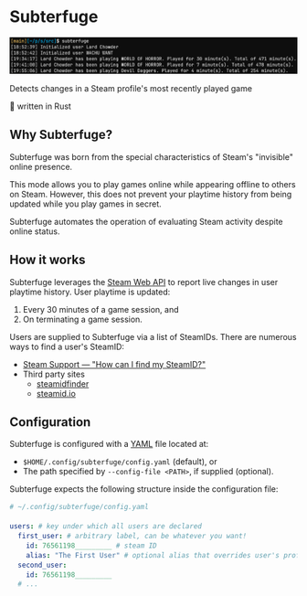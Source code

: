 # Subterfuge

![Preview](./res/preview.png) 

Detects changes in a Steam profile's most recently played game

🦀 written in Rust

## Why Subterfuge?

Subterfuge was born from the special characteristics of Steam's "invisible" online presence.

This mode allows you to play games online while appearing offline to others on Steam. However, this does not prevent your playtime history from being updated while you play games in secret.

Subterfuge automates the operation of evaluating Steam activity despite online status.

## How it works

Subterfuge leverages the [Steam Web API](https://steamcommunity.com/dev) to report live changes in user playtime history. User playtime is updated:

1. Every 30 minutes of a game session, and
2. On terminating a game session.

Users are supplied to Subterfuge via a list of SteamIDs. There are numerous ways to find a user's SteamID:

+ [Steam Support — "How can I find my SteamID?"](https://help.steampowered.com/en/faqs/view/2816-BE67-5B69-0FEC)
+ Third party sites
  + [steamidfinder](https://www.steamidfinder.com/) 
  + [steamid.io](https://steamid.io/)

## Configuration

Subterfuge is configured with a [YAML](https://en.wikipedia.org/wiki/YAML) file located at:

+ `$HOME/.config/subterfuge/config.yaml` (default), or
+ The path specified by `--config-file <PATH>`, if supplied (optional).

Subterfuge expects the following structure inside the configuration file:

```yaml
# ~/.config/subterfuge/config.yaml

users: # key under which all users are declared
  first_user: # arbitrary label, can be whatever you want!
    id: 76561198_________ # steam ID
    alias: "The First User" # optional alias that overrides user's profile name
  second_user:
    id: 76561198_________
  # ...
```
